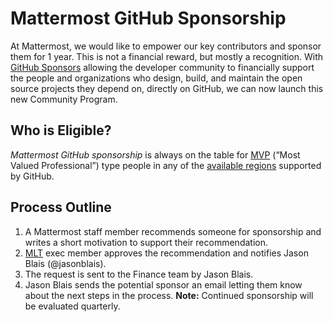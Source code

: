 # Mattermost GitHub Sponsorship
At Mattermost, we would like to empower our key contributors and sponsor them for 1 year. This is not a financial reward, but mostly a recognition.
With [GitHub Sponsors](https://docs.github.com/en/github/supporting-the-open-source-community-with-github-sponsors/about-github-sponsors#about-github-sponsors) allowing the developer community to financially support the people and organizations who design, build, and maintain the open source projects they depend on, directly on GitHub, we can now launch this new Community Program.
## Who is Eligible?
_Mattermost GitHub sponsorship_ is always on the table for [MVP](https://developers.mattermost.com/contribute/mvp/) (“Most Valued Professional”) type people in any of the [available regions](https://github.com/sponsors) supported by GitHub.
## Process Outline
1. A Mattermost staff member recommends someone for sponsorship and writes a short motivation to support their recommendation.
2. [MLT](https://handbook.mattermost.com/company/about-mattermost/list-of-terms#mlt) exec member approves the recommendation and notifies Jason Blais (@jasonblais).
3. The request is sent to the Finance team by Jason Blais.
4. Jason Blais sends the potential sponsor an email letting them know about the next steps in the process.
**Note:** Continued sponsorship will be evaluated quarterly.
